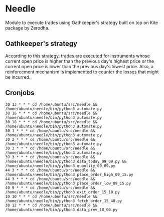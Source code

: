 # Needle

Module to execute trades using Oathkeeper's strategy built on top on Kite package by Zerodha.

## Oathkeeper's strategy

According to this strategy, trades are executed for instruments whose current open price is higher than the previous day's highest price or the current open price is lower than the previous day's lowest price.
Also, a reinforcement mechanism is implemented to counter the losses that might be incurred.

## Cronjobs

```
30 13 * * * cd /home/ubuntu/src/needle && /home/ubuntu/needle/bin/python3 automate.py
30 16 * * * cd /home/ubuntu/src/needle && /home/ubuntu/needle/bin/python3 automate.py
30 18 * * * cd /home/ubuntu/src/needle && /home/ubuntu/needle/bin/python3 automate.py
30 1 * * * cd /home/ubuntu/src/needle && /home/ubuntu/needle/bin/python3 automate.py
30 2 * * * cd /home/ubuntu/src/needle && /home/ubuntu/needle/bin/python3 automate.py
30 3 * * * cd /home/ubuntu/src/needle && /home/ubuntu/needle/bin/python3 automate.py
39 3 * * * cd /home/ubuntu/src/needle && /home/ubuntu/needle/bin/python3 data_today_09_09.py && /home/ubuntu/needle/bin/python3 quantity_09_09.py
44 3 * * * cd /home/ubuntu/src/needle && /home/ubuntu/needle/bin/python3 place_order_high_09_15.py
44 3 * * * cd /home/ubuntu/src/needle && /home/ubuntu/needle/bin/python3 place_order_low_09_15.py
40 9 * * * cd /home/ubuntu/src/needle && /home/ubuntu/needle/bin/python3 exit_order_15_10.py
10 10 * * * cd /home/ubuntu/src/needle && /home/ubuntu/needle/bin/python3 fetch_order_15_40.py
30 12 * * * cd /home/ubuntu/src/needle && /home/ubuntu/needle/bin/python3 data_prev_18_00.py
```